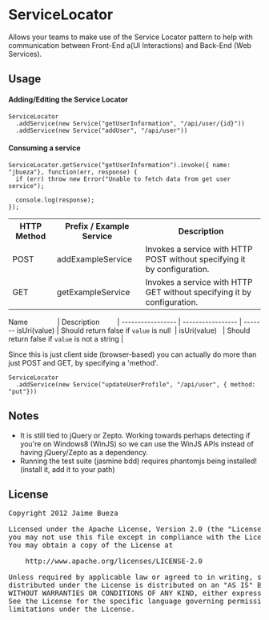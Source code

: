 
# ServiceLocator

Allows your teams to make use of the Service Locator pattern to help with communication between Front-End a(UI Interactions) and Back-End (Web Services).

## Usage


#### Adding/Editing the Service Locator 
```
ServiceLocator
  .addService(new Service("getUserInformation", "/api/user/{id}"))
  .addService(new Service("addUser", "/api/user"))
```

#### Consuming a service

```
ServiceLocator.getService("getUserInformation").invoke({ name: "jbueza"}, function(err, response) {
  if (err) throw new Error("Unable to fetch data from get user service");
  
  console.log(response);
});
```

<table>
  <tr>
    <th>HTTP Method</th>
    <th>Prefix / Example Service</th>
    <th>Description</th>
  </tr>
  <tr>
    <td>POST</td>
    <td>addExampleService</td>
    <td>Invokes a service with HTTP POST without specifying it by configuration.</td>
  </tr>
  <tr>
    <td>GET</td>
    <td>getExampleService</td>
    <td>Invokes a service with HTTP GET without specifying it by configuration.</td>
  </tr>
</table>


Name               | Description         | 
----------------- | ----------------- | -------
isUri(value) | Should return false if `value` is null  | 
isUri(value)   | Should return false if `value` is not a string | 



Since this is just client side (browser-based) you can actually do more than just POST and GET, by specifying a 'method'.

```
ServiceLocator
  .addService(new Service("updateUserProfile", "/api/user", { method: "put"}))
```

## Notes

* It is still tied to jQuery or Zepto. Working towards perhaps detecting if you're on Windows8 (WinJS) so we can use the WinJS APIs instead of having jQuery/Zepto as a dependency.
* Running the test suite (jasmine bdd) requires phantomjs being installed! (install it, add it to your path)


## License 

<pre>
Copyright 2012 Jaime Bueza

Licensed under the Apache License, Version 2.0 (the "License");
you may not use this file except in compliance with the License.
You may obtain a copy of the License at

    http://www.apache.org/licenses/LICENSE-2.0

Unless required by applicable law or agreed to in writing, software
distributed under the License is distributed on an "AS IS" BASIS,
WITHOUT WARRANTIES OR CONDITIONS OF ANY KIND, either express or implied.
See the License for the specific language governing permissions and
limitations under the License.
</pre>